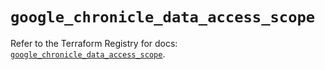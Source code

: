 # `google_chronicle_data_access_scope`

Refer to the Terraform Registry for docs: [`google_chronicle_data_access_scope`](https://registry.terraform.io/providers/hashicorp/google-beta/6.21.0/docs/resources/google_chronicle_data_access_scope).
